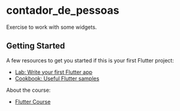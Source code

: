# contador_de_pessoas

Exercise to work with some widgets.

## Getting Started

A few resources to get you started if this is your first Flutter project:

- [Lab: Write your first Flutter app](https://flutter.io/docs/get-started/codelab)
- [Cookbook: Useful Flutter samples](https://flutter.io/docs/cookbook)

About the course:

- [Flutter Course](https://www.udemy.com/curso-completo-flutter-app-android-ios)

